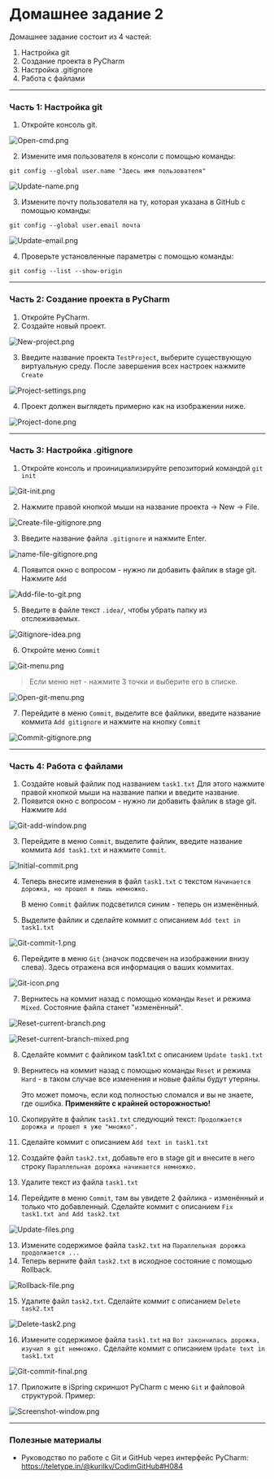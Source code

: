 # Домашнее задание 2

Домашнее задание состоит из 4 частей:
1. Настройка git
2. Создание проекта в PyCharm
3. Настройка .gitignore
4. Работа с файлами

---

### Часть 1: Настройка git

1. Откройте консоль git.

![Open-cmd.png](images/Open-cmd.png)

2. Измените имя пользователя в консоли с помощью команды:
```commandline
git config --global user.name "Здесь имя пользователя"
```

![Update-name.png](images/Update-name.png)

3. Измените почту пользователя на ту, которая указана в GitHub с помощью команды:
```commandline
git config --global user.email почта
```

![Update-email.png](images/Update-email.png)

4. Проверьте установленные параметры с помощью команды:
```commandline
git config --list --show-origin
```

---

### Часть 2: Создание проекта в PyCharm

1. Откройте PyCharm.
2. Создайте новый проект.

![New-project.png](images/New-project.png)

3. Введите название проекта `TestProject`, выберите существующую виртуальную среду.
После завершения всех настроек нажмите `Create`

![Project-settings.png](images/Project-settings.png)

4. Проект должен выглядеть примерно как на изображении ниже.

![Project-done.png](images/Project-done.png)

---

### Часть 3: Настройка .gitignore

1. Откройте консоль и проинициализируйте репозиторий командой `git init`

![Git-init.png](images/Git-init.png)

2. Нажмите правой кнопкой мыши на название проекта -> New -> File.

![Create-file-gitignore.png](images/Create-file-gitignore.png)

3. Введите название файла `.gitignore` и нажмите Enter.

![name-file-gitignore.png](images/name-file-gitignore.png)

4. Появится окно с вопросом - нужно ли добавить файлик в stage git. Нажмите `Add`

![Add-file-to-git.png](images/Add-file-to-git.png)

5. Введите в файле текст `.idea/`, чтобы убрать папку из отслеживаемых.

![Gitignore-idea.png](images/Gitignore-idea.png)

6. Откройте меню `Commit`

![Git-menu.png](images/Git-menu.png)

> Если меню нет - нажмите 3 точки и выберите его в списке.

![Open-git-menu.png](images/Open-git-menu.png)

7. Перейдите в меню `Commit`, выделите все файлики, введите название коммита
`Add gitignore` и нажмите на кнопку `Commit`

![Commit-gitignore.png](images/Commit-gitignore.png)

---

### Часть 4: Работа с файлами

1. Создайте новый файлик под названием `task1.txt`
Для этого нажмите правой кнопкой мыши на название папки и введите название.
2. Появится окно с вопросом - нужно ли добавить файлик в stage git. Нажмите `Add`

![Git-add-window.png](images/Git-add-window.png)

3. Перейдите в меню `Commit`, выделите файлик, введите название коммита `Add task1.txt`
и нажмите `Commit`.

![Initial-commit.png](images/Initial-commit.png)

4. Теперь внесите изменения в файл `task1.txt` с текстом
`Начинается дорожка, но прошел я лишь немножко.`

    В меню `Commit` файлик подсветился синим - теперь он изменённый.
5. Выделите файлик и сделайте коммит с описанием `Add text in task1.txt`

![Git-commit-1.png](images/Git-commit-1.png)

6. Перейдите в меню `Git` (значок подсвечен на изображении внизу слева). Здесь отражена вся информация о ваших коммитах.

![Git-icon.png](images/Git-icon.png)

7. Вернитесь на коммит назад с помощью команды `Reset` и режима `Mixed`.
Состояние файла станет "изменённый".

![Reset-current-branch.png](images/Reset-current-branch.png)

![Reset-current-branch-mixed.png](images/Reset-current-branch-mixed.png)

8. Сделайте коммит с файликом task1.txt с описанием `Update task1.txt`
9. Вернитесь на коммит назад с помощью команды `Reset` и режима `Hard` - в таком случае все изменения и новые файлы будут утеряны.

   Это может помочь, если код полностью сломался и вы не знаете, где ошибка. **Применяйте с крайней осторожностью!**
10. Скопируйте в файлик `task1.txt` следующий текст: `Продолжается дорожка и прошел я уже "множко".`
11. Сделайте коммит с описанием `Add text in task1.txt`
11. Создайте файл `task2.txt`, добавьте его в stage git и внесите в него строку `Параллельная дорожка начинается немножко.`
12. Удалите текст из файла `task1.txt`
12. Перейдите в меню `Commit`, там вы увидете 2 файлика - изменённый и только что добавленный.
Сделайте коммит с описанием `Fix task1.txt and Add task2.txt`

![Update-files.png](images/Update-files.png)

13. Измените содержимое файла `task2.txt` на `Параллельная дорожка продолжается ...`
14. Теперь верните файл `task2.txt` в исходное состояние с помощью Rollback.

![Rollback-file.png](images/Rollback-file.png)

15. Удалите файл `task2.txt`. Сделайте коммит с описанием `Delete task2.txt`

![Delete-task2.png](images/Delete-task2.png)

16. Измените содержимое файла `task1.txt` на `Вот закончилась дорожка, изучил я git немножко.`
Сделайте коммит с описанием `Update text in task1.txt`

![Git-commit-final.png](images/Git-commit-final.png)

17. Приложите в iSpring скриншот PyCharm с меню `Git` и файловой структурой. Пример:

![Screenshot-window.png](images/Screenshot-window.png)

---

### Полезные материалы

- Руководство по работе с Git и GitHub через интерфейс PyCharm: https://teletype.in/@kurilkv/CodimGitHub#H084